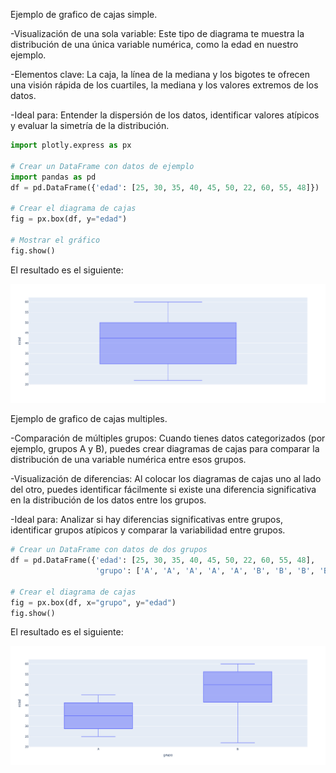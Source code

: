 Ejemplo de grafico de cajas simple.

-Visualización de una sola variable: Este tipo de diagrama te muestra la distribución de una única variable numérica, como la edad en nuestro ejemplo.

-Elementos clave: La caja, la línea de la mediana y los bigotes te ofrecen una visión rápida de los cuartiles, la mediana y los valores extremos de los datos.

-Ideal para: Entender la dispersión de los datos, identificar valores atípicos y evaluar la simetría de la distribución.

```python
import plotly.express as px

# Crear un DataFrame con datos de ejemplo
import pandas as pd
df = pd.DataFrame({'edad': [25, 30, 35, 40, 45, 50, 22, 60, 55, 48]})

# Crear el diagrama de cajas
fig = px.box(df, y="edad")

# Mostrar el gráfico
fig.show()
```
El resultado es el siguiente:

![Grafico de cajas simple](../images/cajasSimple.png)

Ejemplo de grafico de cajas multiples.


-Comparación de múltiples grupos: Cuando tienes datos categorizados (por ejemplo, grupos A y B), puedes crear diagramas de cajas para comparar la distribución de una variable numérica entre esos grupos.

-Visualización de diferencias: Al colocar los diagramas de cajas uno al lado del otro, puedes identificar fácilmente si existe una diferencia significativa en la distribución de los datos entre los grupos.

-Ideal para: Analizar si hay diferencias significativas entre grupos, identificar grupos atípicos y comparar la variabilidad entre grupos.

```python
# Crear un DataFrame con datos de dos grupos
df = pd.DataFrame({'edad': [25, 30, 35, 40, 45, 50, 22, 60, 55, 48],
                   'grupo': ['A', 'A', 'A', 'A', 'A', 'B', 'B', 'B', 'B', 'B']})

# Crear el diagrama de cajas
fig = px.box(df, x="grupo", y="edad")
fig.show()
```

El resultado es el siguiente:

![Grafico de cajas multiples](../images/cajasMultiples.png)
